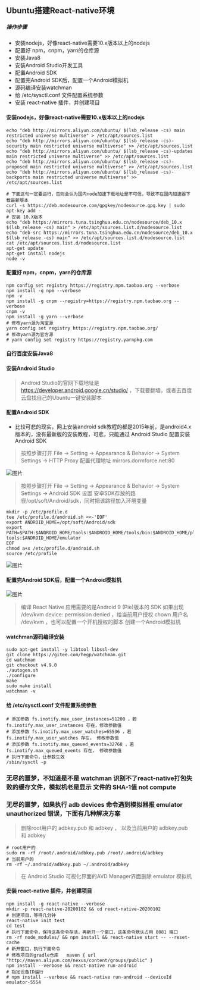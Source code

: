 ## Ubuntu搭建React-native环境
##### 操作步骤
* 安装nodejs，好像react-native需要10.x版本以上的nodejs
* 配置好 npm，cnpm，yarn的仓库源
* 安装Java8
* 安装Android Studio开发工具
* 配置Android SDK
* 配置完Android SDK后，配置一个Android模拟机
* 源码编译安装watchman
* 给 /etc/sysctl.conf 文件配置系统参数
* 安装 react-native 插件，并创建项目

#### 安装nodejs，好像react-native需要10.x版本以上的nodejs
```
echo "deb http://mirrors.aliyun.com/ubuntu/ $(lsb_release -cs) main restricted universe multiverse" > /etc/apt/sources.list
echo "deb http://mirrors.aliyun.com/ubuntu/ $(lsb_release -cs)-security main restricted universe multiverse" >> /etc/apt/sources.list
echo "deb http://mirrors.aliyun.com/ubuntu/ $(lsb_release -cs)-updates main restricted universe multiverse" >> /etc/apt/sources.list
echo "deb http://mirrors.aliyun.com/ubuntu/ $(lsb_release -cs)-proposed main restricted universe multiverse" >> /etc/apt/sources.list
echo "deb http://mirrors.aliyun.com/ubuntu/ $(lsb_release -cs)-backports main restricted universe multiverse" >> /etc/apt/sources.list

# 下面这句一定要运行，否则会认为国内node加速下载地址是不可信，导致不在国内加速器下载最新版本
curl -s https://deb.nodesource.com/gpgkey/nodesource.gpg.key | sudo apt-key add -
# 安装 10.X版本
echo "deb https://mirrors.tuna.tsinghua.edu.cn/nodesource/deb_10.x $(lsb_release -cs) main" > /etc/apt/sources.list.d/nodesource.list
echo "deb-src https://mirrors.tuna.tsinghua.edu.cn/nodesource/deb_10.x $(lsb_release -cs) main" >> /etc/apt/sources.list.d/nodesource.list
cat /etc/apt/sources.list.d/nodesource.list 
apt-get update
apt-get install nodejs
node -v
```

#### 配置好 npm，cnpm，yarn的仓库源
```
npm config set registry https://registry.npm.taobao.org --verbose
npm install -g npm --verbose
npm -v
npm install -g cnpm --registry=https://registry.npm.taobao.org --verbose
cnpm -v
npm install -g yarn --verbose
# 修改yarn源为淘宝源
yarn config set registry https://registry.npm.taobao.org/
# 修改yarn源为官方源
# yarn config set registry https://registry.yarnpkg.com
```

#### 自行百度安装Java8

#### 安装Android Studio
> Android Studio的官网下载地址是  https://developer.android.google.cn/studio/ ，下载要翻墙，或者去百度云盘找自己的Ubuntu一键安装脚本

#### 配置Android SDK
* 比较可悲的现实，网上安装android sdk教程的都是2015年前，是android4.x版本的，没有最新版的安装教程，可悲，只能通过 Android Studio 配置安装Android SDK
> 按照步骤打开 File -> Setting -> Appearance & Behavior -> System Settings -> HTTP Proxy 配置代理地址  mirrors.dormforce.net:80  

![图片](imgs/image0001.png)

> 按照步骤打开 File -> Setting -> Appearance & Behavior -> System Settings -> Android SDK 设置 安卓SDK存放的路径/opt/soft/Android/sdk，同时把该路径加入环境变量
```
mkdir -p /etc/profile.d
tee /etc/profile.d/android.sh <<-'EOF'
export ANDROID_HOME=/opt/soft/Android/sdk
export PATH=$PATH:$ANDROID_HOME/tools:$ANDROID_HOME/tools/bin:$ANDROID_HOME/platform-tools:$ANDROID_HOME/emulator
EOF
chmod a+x /etc/profile.d/android.sh
source /etc/profile
```
![图片](imgs/image0002.png)


#### 配置完Android SDK后，配置一个Android模拟机
![图片](imgs/image0003.png)
> 编译 React Native 应用需要的是Android 9 (Pie)版本的 SDK
> 如果出现 /dev/kvm device: permission denied ，给当前用户授权 chown 用户名 /dev/kvm ，也可以配置一个开机授权的脚本
> 创建一个Android模拟机

#### watchman源码编译安装
```
sudo apt-get install -y libtool libssl-dev
git clone https://gitee.com/hegp/watchman.git
cd watchman
git checkout v4.9.0
./autogen.sh
./configure
make
sudo make install
watchman -v
```

#### 给 /etc/sysctl.conf 文件配置系统参数
```
# 添加参数 fs.inotify.max_user_instances=51200 ，若 fs.inotify.max_user_instances 存在，修改参数值
# 添加参数 fs.inotify.max_user_watches=65536 ，若 fs.inotify.max_user_watches 存在， 修改参数值
# 添加参数 fs.inotify.max_queued_events=32768 ，若 fs.inotify.max_queued_events 存在， 修改参数值
# 执行下面命令，让参数生效
/sbin/sysctl -p
```

### 无尽的噩梦，不知道是不是 watchman 识别不了react-native打包失败的缓存文件，模拟机老是显示 文件的 SHA-1值 not compute
### 无尽的噩梦，如果执行 adb devices 命令遇到模拟器报 emulator unauthorized 错误，下面有几种解决方案
> 删除root用户的 adbkey.pub 和 adbkey ， 以及当前用户的 adbkey.pub 和 adbkey
```
# root用户的
sudo rm -rf /root/.android/adbkey.pub /root/.android/adbkey
# 当前用户的
rm -rf ~/.android/adbkey.pub ~/.android/adbkey
```
> 在 Android Studio 可视化界面的AVD Manager界面删除 emulator 模拟机

#### 安装 react-native 插件，并创建项目
```
npm install -g react-native --verbose
mkdir -p react-native-20200102 && cd react-native-20200102
# 创建项目，等待几分钟
react-native init test
cd test
# 执行下面命令，保持这条命令存活，再新开一个窗口，这条命令默认占用 8081 端口
rm -rf node_modules/ && npm install && react-native start -- --reset-cache
# 新开窗口，执行下面命令
# 修改项目的gradle仓库   maven { url "http://maven.aliyun.com/nexus/content/groups/public" }
npm install --verbose && react-native run-android
# 指定设备ID运行
# npm install --verbose && react-native run-android --deviceId emulator-5554
```